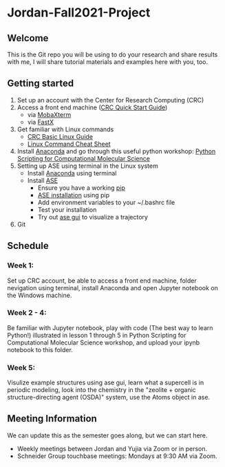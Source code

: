 # Jordan-Fall2021-Project

## Welcome

This is the Git repo you will be using to do your research and share results with me, I will share tutorial materials and examples here with you, too.

## Getting started

1. Set up an account with the Center for Research Computing (CRC)
2. Access a front end machine ([CRC Quick Start Guide](https://docs.crc.nd.edu/new_user/quick_start.html))
    - via [MobaXterm](https://mobaxterm.mobatek.net/)
    - via [FastX](https://docs.crc.nd.edu/general_pages/f/fastx.html?highlight=vpn)
3. Get familiar with Linux commands
    - [CRC Basic Linux Guide](https://docs.crc.nd.edu/new_user/linux_guide.html)
    - [Linux Command Cheat Sheet](https://www.guru99.com/linux-commands-cheat-sheet.html)
5. Install [Anaconda](https://www.anaconda.com/) and go through this useful python workshop: [Python Scripting for Computational Molecular Science](http://education.molssi.org/python_scripting_cms/index.html)
6. Setting up ASE using terminal in the Linux system
    - Install [Anaconda](https://docs.anaconda.com/anaconda/install/linux/) using terminal
    - Install [ASE](https://wiki.fysik.dtu.dk/ase/install.html)
        - Ensure you have a working [pip](https://pip.pypa.io/en/stable/getting-started/)
        - [ASE installation](https://wiki.fysik.dtu.dk/ase/install.html) using pip
        - Add environment variables to your ~/.bashrc file
        - Test your installation
        - Try out [ase gui](https://wiki.fysik.dtu.dk/ase/ase/gui/gui.html) to visualize a trajectory
8. Git

## Schedule

### Week 1:

Set up CRC account, be able to access a front end machine, folder nevigation using terminal, install Anaconda and open Jupyter notebook on the Windows machine.

### Week 2 - 4:

Be familiar with Jupyter notebook, play with code (The best way to learn Python!) illustrated in lesson 1 through 5 in Python Scripting for Computational Molecular Science workshop, and upload your ipynb notebook to this folder.

### Week 5:

Visulize example structures using ase gui, learn what a supercell is in periodic modeling, look into the chemistry in the "zeolite + organic structure-directing agent (OSDA)" system, use the Atoms object in ase.

## Meeting Information

We can update this as the semester goes along, but we can start here.
- Weekly meetings between Jordan and Yujia via Zoom or in person.
- Schneider Group touchbase meetings: Mondays at 9:30 AM via Zoom.
